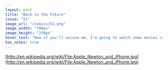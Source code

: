 ```yaml
---
layout: post
title: "Back to the Future"
issue: "51"
image_url: "/comics/51.png"
image_width: "780px"
image_height: "230px"
hover_text: "Now if you'll excuse me, I'm going to watch some movies cropped to 1024x768."
has_notes: true
---
```

[http://en.wikipedia.org/wiki/File:Apple_Newton_and_iPhone.jpg](http://en.wikipedia.org/wiki/File:Apple_Newton_and_iPhone.jpg)

